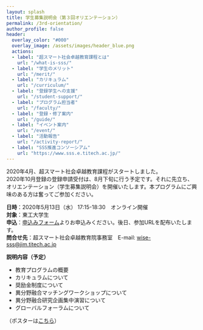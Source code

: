 ```yaml
---
layout: splash
title: 学生募集説明会（第３回オリエンテーション）
permalink: /3rd-orientation/
author_profile: false
header:
  overlay_color: "#000"
  overlay_image: /assets/images/header_blue.png
  actions:
  - label: "超スマート社会卓越教育課程とは"
    url: "/what-is-sss/"
  - label: "学生のメリット"
    url: "/merit/"
  - label: "カリキュラム"
    url: "/curriculum/"
  - label: "登録学生への支援​"
    url: "/student-support/"
  - label: "プログラム担当者​"
    url: "/faculty/"
  - label: "登録・修了案内"
    url: "/guide/"
  - label: "イベント案内"
    url: "/event/"
  - label: "活動報告"
    url: "/activity-report/"
  - label: "SSS推進コンソーシアム"
    url: "https://www.sss.e.titech.ac.jp/"
---
```





2020年4月、超スマート社会卓越教育課程がスタートしました。<br>
2020年10月登録の登録申請受付は、8月下旬に行う予定です。それに先立ち、オリエンテーション（学生募集説明会）を開催いたします。本プログラムにご興味のある方は奮ってご参加ください。

**日時**：2020年5月13日（水） 17:15-18:30　オンライン開催<br>
**対象**：東工大学生<br>
**申込**：[申込みフォーム](https://forms.office.com/Pages/ResponsePage.aspx?id=utSRkUfrIUGEO1T8Z-Aq9meBcZEXB0tHsKWA-0u69_FUQUNMODg5VVhGSDdTN0I1Q0dNQUlYQllDVS4u)よりお申込みください。後日、参加URLを配布いたします。<br>
**問合せ先**：超スマート社会卓越教育院事務室　E-mail: wise-sss@jim.titech.ac.jp<br>


**説明内容（予定）**

* 教育プログラムの概要
* カリキュラムについて
* 奨励金制度について
* 異分野融合マッチングワークショップについて
* 異分野融合研究企画集中演習について
* グローバルフォーラムについて

（ポスターは[こちら](/doc/3rd_orientation.pdf)）
